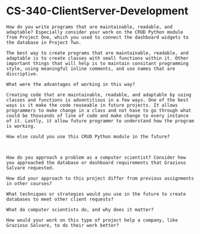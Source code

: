 # CS-340-ClientServer-Development

    How do you write programs that are maintainable, readable, and adaptable? Especially consider your work on the CRUD Python module from Project One, which you used to connect the dashboard widgets to the database in Project Two. 
    
    The best way to create programs that are maintainable, readable, and adaptable is to create classes with small functions within it. Other important things that will help is to maintain consitant programming style, using meaningful inline comments, and use names that are discriptive.  
        
    What were the advantages of working in this way? 
    
    Creating code that are maintainable, readable, and adaptable by using classes and functions is adventitious in a few ways. One of the best ways is it make the code reuseable in future projects. It allows programmers to make change in a class and not have to go through what could be thousands of line of code and make change to every instance of it. Lastly, it allow future programmr to understand how the program is working.  
    
    How else could you use this CRUD Python module in the future?
    
    
    
    How do you approach a problem as a computer scientist? Consider how you approached the database or dashboard requirements that Grazioso Salvare requested. 
    
    How did your approach to this project differ from previous assignments in other courses? 
    
    What techniques or strategies would you use in the future to create databases to meet other client requests?
    
    What do computer scientists do, and why does it matter? 
    
    How would your work on this type of project help a company, like Grazioso Salvare, to do their work better?
